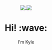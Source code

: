 <p align="center">
  <a href="https://github.com/kfricilone">
    <img align="center" src="https://github-readme-stats.vercel.app/api/?username=kfricilone&count_private=true&include_all_commits=true&show_icons=true&theme=material-palenight&bg_color=00000000&hide_border=true&hide_title=true" />
  </a>
  <a href="https://github.com/kfricilone">
    <img align="center" src="https://github-readme-stats-one-bice.vercel.app/api/top-langs/?username=kfricilone&count_private=true&theme=material-palenight&bg_color=00000000&hide_border=true&hide_title=true&layout=compact" />
  </a>
</p>

<h1 align="center"> Hi! :wave:</h1>
<p align="center">
  I'm Kyle
</p>
